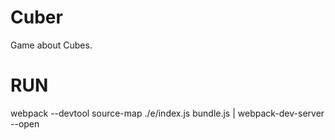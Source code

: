 # Cuber

Game about Cubes.


# RUN
webpack --devtool source-map ./e/index.js bundle.js | webpack-dev-server --open
